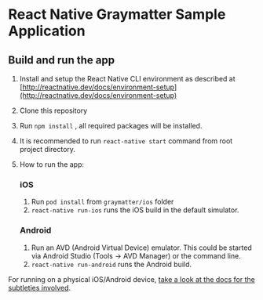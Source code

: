 # React Native Graymatter Sample Application

## Build and run the app

1. Install and setup the React Native CLI environment as described at [http://reactnative.dev/docs/environment-setup](http://reactnative.dev/docs/environment-setup)
2. Clone this repository
3. Run `npm install` , all required packages will be installed.
4. It is recommended to run `react-native start` command from root project directory.
5. How to run the app:

    ### iOS
      
    1. Run `pod install` from `graymatter/ios` folder
    2. `react-native run-ios` runs the iOS build in the default simulator.
     
    ### Android

    1. Run an AVD (Android Virtual Device) emulator. This could be started via Android Studio (Tools -> AVD Manager) or the command line.
    2. `react-native run-android` runs the Android build.

For running on a physical iOS/Android device, [take a look at the docs for the subtleties involved](https://facebook.github.io/react-native/docs/running-on-device).